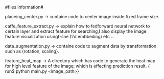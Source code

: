 #files information#

placeing_center.py -> containe code to center image inside fixed frame size.

caffe_feature_extract.py -> explain how to fedforward neural network to certain layer and extract feature for searching,I also display the image feature visualization usingt-sne (2d embbeding)  etc ...

data_augmentation.py -> containe code to  augment data by transformation such as {rotation, scaling}.

feature_heat_map -> A directory which has code to generate the heat map for high level feature of the image; which is effecting prediction result. { run$ python main.py <image_path>}